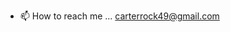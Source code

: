- 📫 How to reach me ... carterrock49@gmail.com

<!---
CarterRock49/CarterRock49 is a ✨ special ✨ repository because its `README.md` (this file) appears on your GitHub profile.
You can click the Preview link to take a look at your changes.
--->
